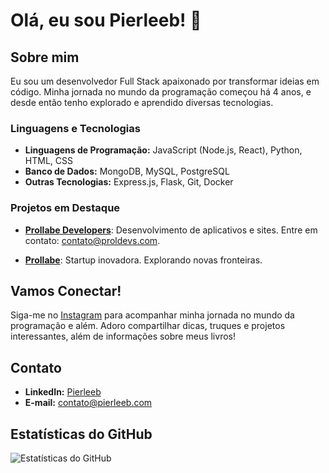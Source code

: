 # Olá, eu sou Pierleeb! 👋

## Sobre mim

Eu sou um desenvolvedor Full Stack apaixonado por transformar ideias em código. Minha jornada no mundo da programação começou há 4 anos, e desde então tenho explorado e aprendido diversas tecnologias.

### Linguagens e Tecnologias

- **Linguagens de Programação:** JavaScript (Node.js, React), Python, HTML, CSS
- **Banco de Dados:** MongoDB, MySQL, PostgreSQL
- **Outras Tecnologias:** Express.js, Flask, Git, Docker

### Projetos em Destaque

- [**Prollabe Developers**](https://developers.prollabe.com/): Desenvolvimento de aplicativos e sites. Entre em contato: [contato@proldevs.com](mailto:contato@proldevs.com).

- [**Prollabe**](https://prollabe.com): Startup inovadora. Explorando novas fronteiras.

## Vamos Conectar!

Siga-me no [Instagram](https://www.instagram.com/pierleeb/) para acompanhar minha jornada no mundo da programação e além. Adoro compartilhar dicas, truques e projetos interessantes, além de informações sobre meus livros!

## Contato

- **LinkedIn:** [Pierleeb](link_linkedin)
- **E-mail:** [contato@pierleeb.com](mailto:contato@pierleeb.com)

## Estatísticas do GitHub

![Estatísticas do GitHub](https://github-readme-stats.vercel.app/api?username=pierleeb&show_icons=true&count_private=true&hide=contribs,prs&theme=radical)
